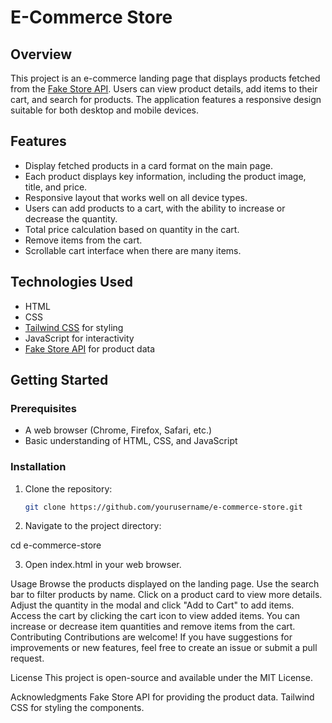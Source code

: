 # E-Commerce Store

## Overview

This project is an e-commerce landing page that displays products fetched from the [Fake Store API](https://fakestoreapi.com/). Users can view product details, add items to their cart, and search for products. The application features a responsive design suitable for both desktop and mobile devices.

## Features

- Display fetched products in a card format on the main page.
- Each product displays key information, including the product image, title, and price.
- Responsive layout that works well on all device types.
- Users can add products to a cart, with the ability to increase or decrease the quantity.
- Total price calculation based on quantity in the cart.
- Remove items from the cart.
- Scrollable cart interface when there are many items.

## Technologies Used

- HTML
- CSS
- [Tailwind CSS](https://tailwindcss.com/) for styling
- JavaScript for interactivity
- [Fake Store API](https://fakestoreapi.com/) for product data

## Getting Started

### Prerequisites

- A web browser (Chrome, Firefox, Safari, etc.)
- Basic understanding of HTML, CSS, and JavaScript

### Installation

1. Clone the repository:

   ```bash
   git clone https://github.com/yourusername/e-commerce-store.git


2. Navigate to the project directory:

cd e-commerce-store

3. Open index.html in your web browser.

Usage
Browse the products displayed on the landing page.
Use the search bar to filter products by name.
Click on a product card to view more details.
Adjust the quantity in the modal and click "Add to Cart" to add items.
Access the cart by clicking the cart icon to view added items.
You can increase or decrease item quantities and remove items from the cart.
Contributing
Contributions are welcome! If you have suggestions for improvements or new features, feel free to create an issue or submit a pull request.

License
This project is open-source and available under the MIT License.

Acknowledgments
Fake Store API for providing the product data.
Tailwind CSS for styling the components.
